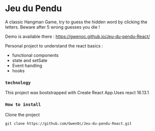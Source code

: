 # Jeu du Pendu

A classic Hangman Game, try to guess the hidden word by clicking the letters. Beware after 5 wrong guesses you die !

Demo is available there :
https://gwenoc.github.io/Jeu-du-pendu-React/

Personal project to understand the react basics :

* functional components
* state and setSate
* Event handling
* hooks

### `technology`

This project was bootstrapped with Create React App.Uses react 16.13.1 

### `How to install`

Clone the project 

`git clone https://github.com/GwenOc/Jeu-du-pendu-React.git`

